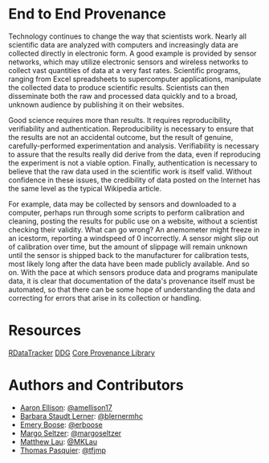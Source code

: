 End to End Provenance
=====================

Technology continues to change the way that scientists work. Nearly
all scientific data are analyzed with computers and increasingly data
are collected directly in electronic form. A good example is provided
by sensor networks, which may utilize electronic sensors and wireless
networks to collect vast quantities of data at a very fast
rates. Scientific programs, ranging from Excel spreadsheets to
supercomputer applications, manipulate the collected data to produce
scientific results. Scientists can then disseminate both the raw and
processed data quickly and to a broad, unknown audience by publishing
it on their websites.

Good science requires more than results. It requires reproducibility,
verifiability and authentication. Reproducibility is necessary to
ensure that the results are not an accidental outcome, but the result
of genuine, carefully-performed experimentation and
analysis. Verifiability is necessary to assure that the results really
did derive from the data, even if reproducing the experiment is not a
viable option. Finally, authentication is necessary to believe that
the raw data used in the scientific work is itself valid. Without
confidence in these issues, the credibility of data posted on the
Internet has the same level as the typical Wikipedia article.

For example, data may be collected by sensors and downloaded to a
computer, perhaps run through some scripts to perform calibration and
cleaning, posting the results for public use on a website, without a
scientist checking their validity. What can go wrong? An anemometer
might freeze in an icestorm, reporting a windspeed of 0 incorrectly. A
sensor might slip out of calibration over time, but the amount of
slippage will remain unknown until the sensor is shipped back to the
manufacturer for calibration tests, most likely long after the data
have been made publicly available. And so on. With the pace at which
sensors produce data and programs manipulate data, it is clear that
documentation of the data's provenance itself must be automated, so
that there can be some hope of understanding the data and correcting
for errors that arise in its collection or handling.

# Resources

[RDataTracker](https://github.com/blernermhc/RDataTracker)
[DDG](https://github.com/blernermhc/ddg)
[Core Provenance Library](https://github.com/pmacko86/core-provenance-library)

# Authors and Contributors

- [Aaron Ellison](http://harvardforest.fas.harvard.edu/aaron-ellison): [@amellison17](https://github.com/amellison17) 
- [Barbara Staudt Lerner](https://www.mtholyoke.edu/%7Eblerner/): [@blernermhc](https://github.com/blernermhc)
- [Emery Boose](http://harvardforest.fas.harvard.edu/researchers/9): [@erboose](https://github.com/erboose)
- [Margo Seltzer](https://www.eecs.harvard.edu/margo/): [@margoseltzer](https://github.com/margoseltzer)
- [Matthew Lau](http://harvardforest.fas.harvard.edu/researchers/8438): [@MKLau](https://github.com/MKLau)
- [Thomas Pasquier](http://www.cl.cam.ac.uk/%7Etfjmp2/): [@tfjmp](https://github.com/tfjmp)
